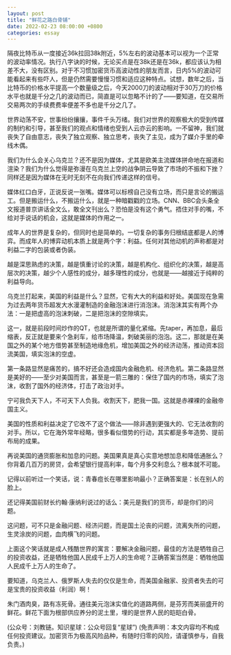 ```yaml
---
layout: post
title: "鲜花之路白骨铺"
date: 2022-02-23 08:00:00 +0800
categories: essay
---
```


隔夜比特币从一度接近36k拉回38k附近，5%左右的波动基本可以视为一个正常的波动率情况。执行八字诀的时候，无论买点是在38k还是在36k，都应该认为相差不大，没有区别。对于不习惯加密货币高波动性的朋友而言，日内5%的波动可能看起来有些吓人，但是仍然需要慢慢习惯和适应这种特点。试想，数年之后，当比特币的价格水平提高一个数量级之后，今天2000刀的波动相对于30万刀的价格水平也就是千分之几的波动而已，简直是可以忽略不计的了——要知道，在交易所交易两次的手续费费率便差不多也是千分之几了。

世界动荡不安，世事纷纷攘攘，事件千头万绪。我们对世界的观察极大的受到传媒的制约和引导，甚至我们的观点和情绪也受到人云亦云的影响。一不留神，我们就丧失了自由意志，丧失了独立观察、独立思考，丧失了主见，成为了媒介手里的牵线木偶。

我们为什么会关心乌克兰？还不是因为媒体，尤其是欧美主流媒体拼命地在报道和渲染？我们为什么觉得是弥漫在乌克兰上空的战争阴云导致了市场的不振和下挫？同样还是因为媒体在无时无刻不在向我们传递这样的信号。

媒体红口白牙，正说反说一张嘴。媒体可以标榜自己没有立场，而只是言论的搬运工。但是搬运什么，不搬运什么，就是一种暗戳戳的立场。CNN、BBC会头条全文报道普京讲话全文么，敢全文刊出么？恐怕是没有这个勇气。捂住对手的嘴，不给对手说话的机会，这就是媒体的作用之一。

成年人的世界是复杂的，但同时也是简单的。一切复杂的事务归根结底都是人的博弈。而成年人的博弈动机本质上就是两个字：利益。任何对其他动机的声称都是对利益二字的包装或者伪装。

越是深思熟虑的决策，越是慎重讨论的决策，越是机构化、组织化的决策，越是高层次的决策，越少个人感性的成分，越多理性的成分，也就是——越接近于纯粹的利益导向。

乌克兰打起来，美国的利益是什么？显然，它有大大的利益和好处。美国现在急需为过去两年货币超发大水漫灌制造的金融泡沫进行消泡沫。消泡沫其实有两个办法：一是把虚高的泡沫刺破，二是把泡沫的空隙填实。

这一，就是前段时间炒作的QT，也就是所谓的量化紧缩。先taper，再加息，最后缩表，反正就是要来个急刹车，给市场降温，刺破美丽的泡泡。这二，那就是在美国之外的某个地方借势甚至制造地缘危机，增加美国之外的经济动荡，推动资本回流美国，填实泡沫的空虚。

第一条路显然是痛苦的，搞不好还会造成国内金融危机、经济危机。第二条路显然是美好的——至少对美国而言，甚至是一箭三雕的：保住了国内的市场，填实了泡沫，收割了国外的经济体，打击了政治对手。

宁可我负天下人，不可天下人负我。收割天下，肥我一国。这就是赤裸裸的金融帝国主义。

美国的性质和利益决定了它改不了这个做法——除非遇到更强大的、它无法收割的对手。所以，它在海外常年经略，很多看似借势的行动，其实都是多年造势、提前布局的成果。

再说美国的通货膨胀和加息的问题。美国果真是真心实意地想加息和降低通胀么？你背着几百万的房贷，会希望银行提高利率，每个月多交利息么？根本就不可能。

记得以前听过一个笑话，说：青春痘长在哪里影响最小？正确答案是：长在别人的脸上。

还记得美国前财长约翰·康纳利说过的话么：美元是我们的货币，却是你们的问题。

这问题，可不只是金融问题、经济问题，而是国土沦丧的问题，流离失所的问题，生灵涂炭的问题，血肉横飞的问题。

上面这个笑话就是成人残酷世界的寓言：要解决金融问题，最佳的方法是牺牲自己的投资收益，还是牺牲他国人民成千上万人的生命呢？正确答案当然是：牺牲他国人民成千上万人的生命了。

要知道，乌克兰人、俄罗斯人失去的仅仅是生命，而美国金融家、投资者失去的可是宝贵的投资收益（利润）啊！

朱门酒肉臭，路有冻死骨。通往美元泡沫实值化的道路两侧，是芬芳而美丽盛开的鲜花。鲜花下面为根部供应养分的泥土里，埋的是世界人民的皑皑白骨。

(公众号：刘教链。知识星球：公众号回复“星球”)
(免责声明：本文内容均不构成任何投资建议。加密货币为极高风险品种，有随时归零的风险，请谨慎参与，自我负责。)